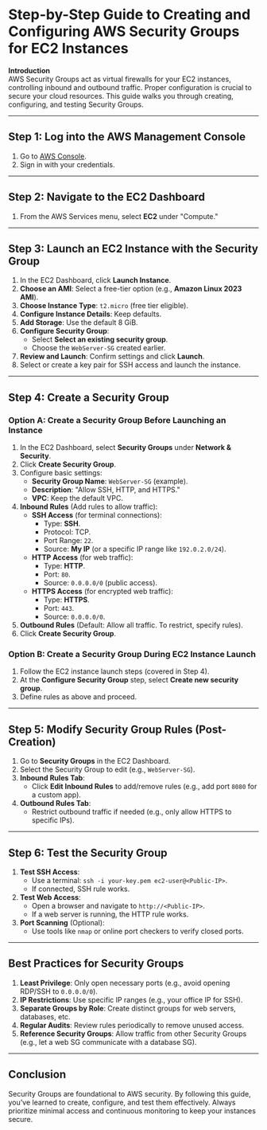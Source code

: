 # Step-by-Step Guide to Creating and Configuring AWS Security Groups for EC2 Instances

**Introduction**  
AWS Security Groups act as virtual firewalls for your EC2 instances, controlling inbound and outbound traffic. Proper configuration is crucial to secure your cloud resources. This guide walks you through creating, configuring, and testing Security Groups.

---

## **Step 1: Log into the AWS Management Console**
1. Go to [AWS Console](https://aws.amazon.com/console/).
2. Sign in with your credentials.

---

## **Step 2: Navigate to the EC2 Dashboard**
1. From the AWS Services menu, select **EC2** under "Compute."

---
## **Step 3: Launch an EC2 Instance with the Security Group**
1. In the EC2 Dashboard, click **Launch Instance**.
2. **Choose an AMI**: Select a free-tier option (e.g., **Amazon Linux 2023 AMI**).
3. **Choose Instance Type**: `t2.micro` (free tier eligible).
4. **Configure Instance Details**: Keep defaults.
5. **Add Storage**: Use the default 8 GiB.
6. **Configure Security Group**:
   - Select **Select an existing security group**.
   - Choose the `WebServer-SG` created earlier.
7. **Review and Launch**: Confirm settings and click **Launch**.
8. Select or create a key pair for SSH access and launch the instance.

---
## **Step 4: Create a Security Group**
### **Option A: Create a Security Group Before Launching an Instance**
1. In the EC2 Dashboard, select **Security Groups** under **Network & Security**.
2. Click **Create Security Group**.
3. Configure basic settings:
   - **Security Group Name**: `WebServer-SG` (example).
   - **Description**: "Allow SSH, HTTP, and HTTPS."
   - **VPC**: Keep the default VPC.
4. **Inbound Rules** (Add rules to allow traffic):
   - **SSH Access** (for terminal connections):
     - Type: **SSH**.
     - Protocol: TCP.
     - Port Range: `22`.
     - Source: **My IP** (or a specific IP range like `192.0.2.0/24`).
   - **HTTP Access** (for web traffic):
     - Type: **HTTP**.
     - Port: `80`.
     - Source: `0.0.0.0/0` (public access).
   - **HTTPS Access** (for encrypted web traffic):
     - Type: **HTTPS**.
     - Port: `443`.
     - Source: `0.0.0.0/0`.
5. **Outbound Rules** (Default: Allow all traffic. To restrict, specify rules).
6. Click **Create Security Group**.

### **Option B: Create a Security Group During EC2 Instance Launch**
1. Follow the EC2 instance launch steps (covered in Step 4).
2. At the **Configure Security Group** step, select **Create new security group**.
3. Define rules as above and proceed.

---


## **Step 5: Modify Security Group Rules (Post-Creation)**
1. Go to **Security Groups** in the EC2 Dashboard.
2. Select the Security Group to edit (e.g., `WebServer-SG`).
3. **Inbound Rules Tab**:
   - Click **Edit Inbound Rules** to add/remove rules (e.g., add port `8080` for a custom app).
4. **Outbound Rules Tab**:
   - Restrict outbound traffic if needed (e.g., only allow HTTPS to specific IPs).

---

## **Step 6: Test the Security Group**
1. **Test SSH Access**:
   - Use a terminal: `ssh -i your-key.pem ec2-user@<Public-IP>`.
   - If connected, SSH rule works.
2. **Test Web Access**:
   - Open a browser and navigate to `http://<Public-IP>`.
   - If a web server is running, the HTTP rule works.
3. **Port Scanning** (Optional):
   - Use tools like `nmap` or online port checkers to verify closed ports.

---

## **Best Practices for Security Groups**
1. **Least Privilege**: Only open necessary ports (e.g., avoid opening RDP/SSH to `0.0.0.0/0`).
2. **IP Restrictions**: Use specific IP ranges (e.g., your office IP for SSH).
3. **Separate Groups by Role**: Create distinct groups for web servers, databases, etc.
4. **Regular Audits**: Review rules periodically to remove unused access.
5. **Reference Security Groups**: Allow traffic from other Security Groups (e.g., let a web SG communicate with a database SG).

---

## **Conclusion**  
Security Groups are foundational to AWS security. By following this guide, you’ve learned to create, configure, and test them effectively. Always prioritize minimal access and continuous monitoring to keep your instances secure.
